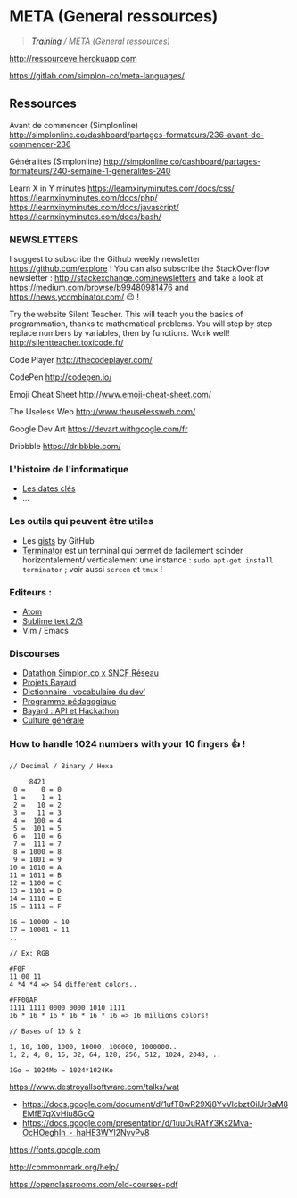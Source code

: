 # META (General ressources)

>_[Training](https://gitlab.com/simplon-co/training) / META (General ressources)_

http://ressourceve.herokuapp.com

https://gitlab.com/simplon-co/meta-languages/

## Ressources

Avant de commencer (Simplonline)
http://simplonline.co/dashboard/partages-formateurs/236-avant-de-commencer-236

Généralités (Simplonline)
http://simplonline.co/dashboard/partages-formateurs/240-semaine-1-generalites-240

Learn X in Y minutes
https://learnxinyminutes.com/docs/css/
https://learnxinyminutes.com/docs/php/
https://learnxinyminutes.com/docs/javascript/
https://learnxinyminutes.com/docs/bash/

### NEWSLETTERS

I suggest to subscribe the Github weekly newsletter https://github.com/explore ! You can also subscribe the StackOverflow newsletter : http://stackexchange.com/newsletters and take a look at https://medium.com/browse/b99480981476 and https://news.ycombinator.com/ :wink: !

Try the website Silent Teacher. This will teach you the basics of programmation, thanks to mathematical problems. You will step by step replace numbers by variables, then by functions. Work well!
http://silentteacher.toxicode.fr/

Code Player
http://thecodeplayer.com/

CodePen
http://codepen.io/

Emoji Cheat Sheet
http://www.emoji-cheat-sheet.com/

The Useless Web
http://www.theuselessweb.com/

Google Dev Art
https://devart.withgoogle.com/fr

Dribbble
https://dribbble.com/

### L'histoire de l'informatique

* [Les dates clés](http://www.linternaute.com/histoire/categorie/98/a/1/1/histoire_de_l_informatique.shtml)
* ...

### Les outils qui peuvent être utiles

* Les [gists](http://gist.github.com) by GitHub
* [Terminator](https://doc.ubuntu-fr.org/terminator) est un terminal qui permet de facilement scinder horizontalement/ verticalement une instance : 
`sudo apt-get install terminator` ; voir aussi `screen` et `tmux` !

### Editeurs : 
* [Atom](http://atom.io)
* [Sublime text 2/3](http://sublimetext.com)
* Vim / Emacs

### Discourses

* [Datathon Simplon.co x SNCF Réseau](http://discourse.simplon.co/t/datathon-simplon-co-x-sncf-reseau/124)
* [Projets Bayard](http://discourse.simplon.co/t/projets-bayard/89)
* [Dictionnaire : vocabulaire du dev’](http://discourse.simplon.co/t/dictionnaire-vocabulaire-du-dev/57)
* [Programme pédagogique](http://discourse.simplon.co/t/programme-pedagogique/52)
* [Bayard : API et Hackathon](http://discourse.simplon.co/t/bayard-api-et-hackathon/107)
* [Culture générale](http://discourse.simplon.co/t/culture-generale/108)


### How to handle 1024 numbers with your 10 fingers :+1: !

```
// Decimal / Binary / Hexa

     8421
 0 =    0 = 0
 1 =    1 = 1
 2 =   10 = 2
 3 =   11 = 3
 4 =  100 = 4
 5 =  101 = 5
 6 =  110 = 6
 7 =  111 = 7
 8 = 1000 = 8
 9 = 1001 = 9
10 = 1010 = A
11 = 1011 = B
12 = 1100 = C
13 = 1101 = D
14 = 1110 = E
15 = 1111 = F
        
16 = 10000 = 10
17 = 10001 = 11
..

// Ex: RGB

#F0F
11 00 11
4 *4 *4 => 64 different colors..

#FF00AF
1111 1111 0000 0000 1010 1111
16 * 16 * 16 * 16 * 16 * 16 => 16 millions colors!

// Bases of 10 & 2

1, 10, 100, 1000, 10000, 100000, 1000000..
1, 2, 4, 8, 16, 32, 64, 128, 256, 512, 1024, 2048, ..

1Go = 1024Mo = 1024*1024Ko
```

https://www.destroyallsoftware.com/talks/wat

* https://docs.google.com/document/d/1ufT8wR29Xj8YvVlcbztOiIJr8aM8EMfE7qXvHiu8GoQ
* https://docs.google.com/presentation/d/1uuOuRAfY3Ks2Mva-OcHOeghIn_-_haHE3WYl2NvvPv8

https://fonts.google.com

http://commonmark.org/help/

https://openclassrooms.com/old-courses-pdf
